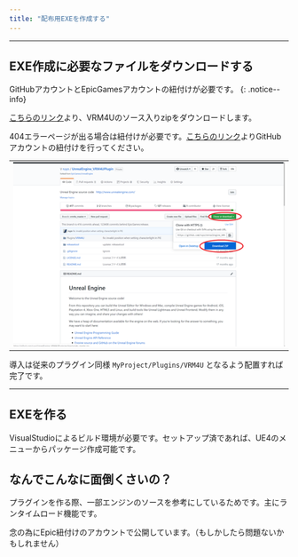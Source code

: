 ```yaml
---
title: "配布用EXEを作成する"
---
```


----

## EXE作成に必要なファイルをダウンロードする

GitHubアカウントとEpicGamesアカウントの紐付けが必要です。
{: .notice--info}

[こちらのリンク](https://github.com/ruyo/UnrealEngine_VRM4UPlugin)より、VRM4Uのソース入りzipをダウンロードします。

404エラーページが出る場合は紐付けが必要です。[こちらのリンク](https://www.unrealengine.com/ja/blog/updated-authentication-process-for-connecting-epic-github-accounts)よりGitHubアカウントの紐付けを行ってください。


||
|-|
|[![](./assets/images/small/03e_exe.png)](../assets/images/03e_exe.png)|

導入は従来のプラグイン同様 `MyProject/Plugins/VRM4U` となるよう配置すれば完了です。

----
## EXEを作る

VisualStudioによるビルド環境が必要です。セットアップ済であれば、UE4のメニューからパッケージ作成可能です。

## なんでこんなに面倒くさいの？

プラグインを作る際、一部エンジンのソースを参考にしているためです。主にランタイムロード機能です。

念の為にEpic紐付けのアカウントで公開しています。（もしかしたら問題ないかもしれません）


